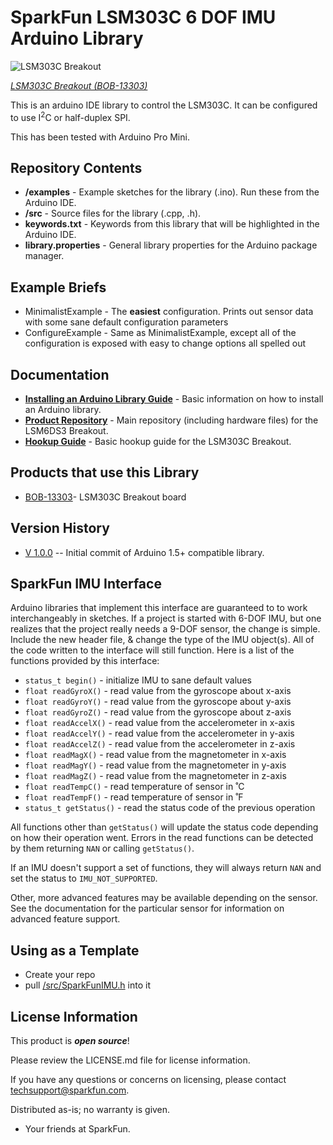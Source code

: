 SparkFun LSM303C 6 DOF IMU Arduino Library
========================================

![LSM303C Breakout](https://cdn.sparkfun.com/r/600-600/assets/learn_tutorials/4/1/8/LSM303C_BOB.jpg)

[*LSM303C Breakout (BOB-13303)*](https://www.sparkfun.com/products/13303)

This is an arduino IDE library to control the LSM303C.  It can be configured to use I<sup>2</sup>C or half-duplex SPI.

This has been tested with Arduino Pro Mini.

Repository Contents
-------------------

* **/examples** - Example sketches for the library (.ino). Run these from the Arduino IDE.
* **/src** - Source files for the library (.cpp, .h).
* **keywords.txt** - Keywords from this library that will be highlighted in the Arduino IDE.
* **library.properties** - General library properties for the Arduino package manager.

Example Briefs
--------------

* MinimalistExample - The **easiest** configuration.  Prints out sensor data with some sane default configuration parameters
* ConfigureExample - Same as MinimalistExample, except all of the configuration is exposed with easy to change options all spelled out

Documentation
--------------

* **[Installing an Arduino Library Guide](https://learn.sparkfun.com/tutorials/installing-an-arduino-library)** - Basic information on how to install an Arduino library.
* **[Product Repository](https://github.com/sparkfun/LSM303C_6_DOF_IMU_Breakout)** - Main repository (including hardware files) for the LSM6DS3 Breakout.
* **[Hookup Guide](https://learn.sparkfun.com/tutorials/lsm303c-hookup-guide)** - Basic hookup guide for the LSM303C Breakout.

Products that use this Library
---------------------------------

* [BOB-13303](https://www.sparkfun.com/products/13339)- LSM303C Breakout board

Version History
---------------

* [V 1.0.0](https://github.com/sparkfun/SparkFun_LSM303C_6_DOF_IMU_Breakout_Arduino_Library/releases/tag/V_1.0.0) -- Initial commit of Arduino 1.5+ compatible library.

SparkFun IMU Interface
---
Arduino libraries that implement this interface are guaranteed to to work interchangeably in sketches. If a project is started with 6-DOF IMU, but one realizes that the project really needs a 9-DOF sensor, the change is simple.  Include the new header file, & change the type of the IMU object(s).  All of the code written to the interface will still function.  Here is a list of the functions provided by this interface:
* `status_t begin()` - initialize IMU to sane default values
* `float readGyroX()` - read value from the gyroscope about x-axis
* `float readGyroY()` - read value from the gyroscope about y-axis
* `float readGyroZ()` - read value from the gyroscope about z-axis
* `float readAccelX()` - read value from the accelerometer in x-axis
* `float readAccelY()` - read value from the accelerometer in y-axis
* `float readAccelZ()` - read value from the accelerometer in z-axis
* `float readMagX()` - read value from the magnetometer in x-axis
* `float readMagY()` - read value from the magnetometer in y-axis
* `float readMagZ()` - read value from the magnetometer in z-axis
* `float readTempC()` - read temperature of sensor in ˚C
* `float readTempF()` - read temperature of sensor in ˚F
* `status_t getStatus()` - read the status code of the previous operation

All functions other than `getStatus()` will update the status code depending on how their operation went.  Errors in the read functions can be detected by them returning `NAN` or calling `getStatus()`.

If an IMU doesn't support a set of functions, they will always return `NAN` and set the status to `IMU_NOT_SUPPORTED`.

Other, more advanced features may be available depending on the sensor.  See the documentation for the particular sensor for information on advanced feature support.

Using as a Template
---

* Create your repo
* pull [/src/SparkFunIMU.h](https://github.com/sparkfun/SparkFun_LSM303C_6_DOF_IMU_Breakout_Arduino_Library/blob/master/src/SparkFunIMU.h) into it

License Information
-------------------

This product is _**open source**_!

Please review the LICENSE.md file for license information.

If you have any questions or concerns on licensing, please contact techsupport@sparkfun.com.

Distributed as-is; no warranty is given.

- Your friends at SparkFun.
